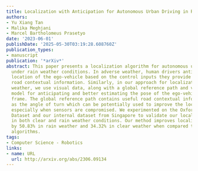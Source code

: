 ```yaml
---
title: Localization with Anticipation for Autonomous Urban Driving in Rain
authors:
- Yu Xiang Tan
- Malika Meghjani
- Marcel Bartholomeus Prasetyo
date: '2023-06-01'
publishDate: '2025-05-30T03:19:28.608760Z'
publication_types:
- manuscript
publication: '*arXiv*'
abstract: This paper presents a localization algorithm for autonomous urban vehicles
  under rain weather conditions. In adverse weather, human drivers anticipate the
  location of the ego-vehicle based on the control inputs they provide and surrounding
  road contextual information. Similarly, in our approach for localization in rain
  weather, we use visual data, along with a global reference path and vehicle motion
  model for anticipating and better estimating the pose of the ego-vehicle in each
  frame. The global reference path contains useful road contextual information such
  as the angle of turn which can be potentially used to improve the localization accuracy
  especially when sensors are compromised. We experimented on the Oxford Robotcar
  Dataset and our internal dataset from Singapore to validate our localization algorithm
  in both clear and rain weather conditions. Our method improves localization accuracy
  by 50.83% in rain weather and 34.32% in clear weather when compared to baseline
  algorithms.
tags:
- Computer Science - Robotics
links:
- name: URL
  url: http://arxiv.org/abs/2306.09134
---
```

